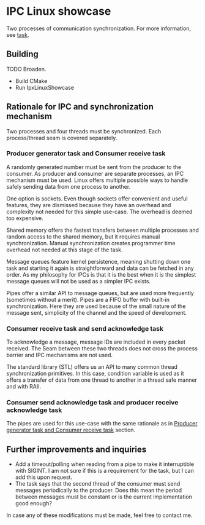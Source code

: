# IPC Linux showcase

Two processes of communication synchronization. For more information, see [task](./doc/Task.pdf).

## Building

TODO Broaden.

- Build CMake
- Run IpxLinuxShowcase

## Rationale for IPC and synchronization mechanism

Two processes and four threads must be synchronized. Each process/thread seam is covered separately.

### Producer generator task and Consumer receive task

A randomly generated number must be sent from the producer to the consumer.
As producer and consumer are separate processes, an IPC mechanism must be used.
Linux offers multiple possible ways to handle safely sending data from one process to another.

One option is sockets.
Even though sockets offer convenient and useful features, they are dismissed because they have an overhead and
complexity not needed for this simple use-case.
The overhead is deemed too expensive.

Shared memory offers the fastest transfers between multiple processes and random access to the shared memory, but it
requires manual synchronization.
Manual synchronization creates programmer time overhead not needed at this stage of the task.

Message queues feature kernel persistence, meaning shutting down one task and starting it again is straightforward and
data can be fetched in any order.
As my philosophy for IPCs is that it is the best when it is the simplest message queues will not be used as a simpler
IPC exists.

Pipes offer a similar API to message queues, but are used more frequently (sometimes without a merit).
Pipes are a FIFO buffer with built-in synchronization.
Here they are used because of the small nature of the message sent, simplicity of the channel and the speed of
development.

### Consumer receive task and send acknowledge task

To acknowledge a message, message IDs are included in every packet received. 
The Seam between these two threads does not cross the process barrier and IPC mechanisms are not used. 

The standard library (STL) offers us an API to many common thread synchronization primitives.
In this case, condition variable is used as it offers a transfer of data from one thread to another in a thread safe
manner and with RAII.

### Consumer send acknowledge task and producer receive acknowledge task

The pipes are used for this use-case with the same rationale as
in [Producer generator task and Consumer receive task](#producer-generator-task-and-consumer-receive-task) section.

## Further improvements and inquiries

- Add a timeout/polling when reading from a pipe to make it interruptible with SIGINT.
I am not sure if this is a requirement for the task, but I can add this upon request.
- The task says that the second thread of the consumer must send messages periodically to the producer.
Does this mean the period between messages must be constant or is the current implementation good enough?

In case any of these modifications must be made, feel free to contact me.